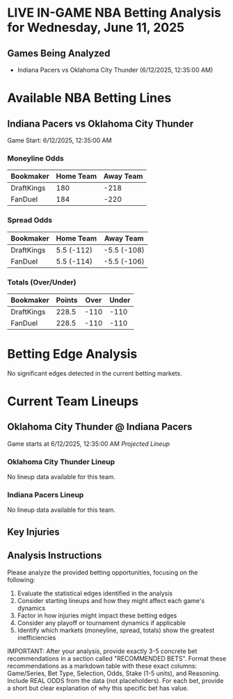 # LIVE IN-GAME NBA Betting Analysis for Wednesday, June 11, 2025

## Games Being Analyzed

- Indiana Pacers vs Oklahoma City Thunder (6/12/2025, 12:35:00 AM)

# Available NBA Betting Lines

## Indiana Pacers vs Oklahoma City Thunder
Game Start: 6/12/2025, 12:35:00 AM

### Moneyline Odds
| Bookmaker | Home Team | Away Team |
|-----------|-----------|----------|
| DraftKings | 180 | -218 |
| FanDuel | 184 | -220 |

### Spread Odds
| Bookmaker | Home Team | Away Team |
|-----------|-----------|----------|
| DraftKings | 5.5 (-112) | -5.5 (-108) |
| FanDuel | 5.5 (-114) | -5.5 (-106) |

### Totals (Over/Under)
| Bookmaker | Points | Over | Under |
|-----------|--------|------|-------|
| DraftKings | 228.5 | -110 | -110 |
| FanDuel | 228.5 | -110 | -110 |


# Betting Edge Analysis

No significant edges detected in the current betting markets.

# Current Team Lineups

## Oklahoma City Thunder @ Indiana Pacers
Game starts at 6/12/2025, 12:35:00 AM
*Projected Lineup*

### Oklahoma City Thunder Lineup
No lineup data available for this team.

### Indiana Pacers Lineup
No lineup data available for this team.



## Key Injuries


## Analysis Instructions

Please analyze the provided betting opportunities, focusing on the following:

1. Evaluate the statistical edges identified in the analysis
2. Consider starting lineups and how they might affect each game's dynamics
3. Factor in how injuries might impact these betting edges
4. Consider any playoff or tournament dynamics if applicable
5. Identify which markets (moneyline, spread, totals) show the greatest inefficiencies

IMPORTANT: After your analysis, provide exactly 3-5 concrete bet recommendations in a section called "RECOMMENDED BETS". Format these recommendations as a markdown table with these exact columns: Game/Series, Bet Type, Selection, Odds, Stake (1-5 units), and Reasoning. Include REAL ODDS from the data (not placeholders). For each bet, provide a short but clear explanation of why this specific bet has value.